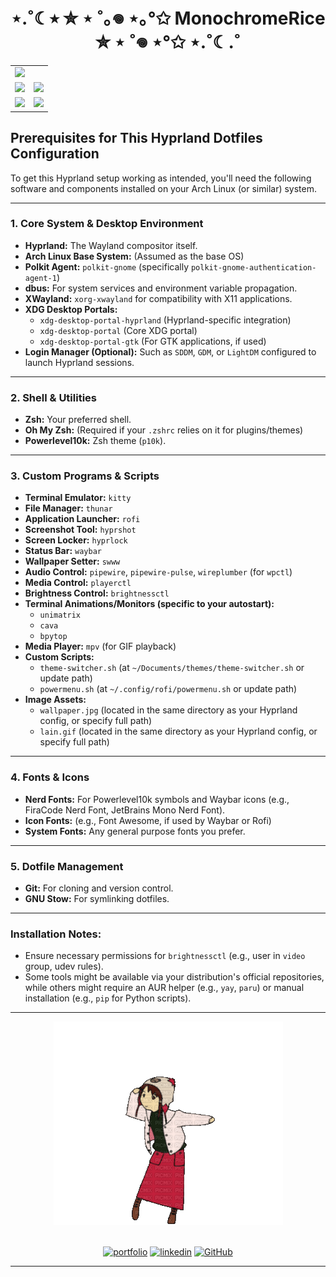<h1 align="center">⋆.˚☾⭒ ✮ ⋆ ˚｡𖦹 ⋆｡°✩ MonochromeRice ✮ ⋆ ˚𖦹 ⋆°✩ ⋆.˚☾.˚</h1>
<table align="center">
  <tr>
    <td colspan="2"><img src="https://github.com/user-attachments/assets/d7fb271d-07dd-4830-af19-91ced39ef8b9"></td>
  </tr>
  <tr>
    <td colspan="1"><img src="https://github.com/user-attachments/assets/d0d0d596-f04f-4eb5-b335-e4a0326befdb"></td>
    <td colspan="1"><img src="https://github.com/user-attachments/assets/ad006f3b-065d-46ba-a7a6-e406bbeefaf7"></td>
  </tr>
  <tr>
    <td colspan="1"><img src="https://github.com/user-attachments/assets/892fec36-fa8f-47cc-bb52-5a88d58ea00c"></td>
    <td colspan="1"><img src="https://github.com/user-attachments/assets/e70bebab-9419-4fc7-83b6-3de163aaef0e"></td>
  </tr>
</table>

## Prerequisites for This Hyprland Dotfiles Configuration

To get this Hyprland setup working as intended, you'll need the following software and components installed on your Arch Linux (or similar) system.

---

### 1. Core System & Desktop Environment

* **Hyprland:** The Wayland compositor itself.
* **Arch Linux Base System:** (Assumed as the base OS)
* **Polkit Agent:** `polkit-gnome` (specifically `polkit-gnome-authentication-agent-1`)
* **dbus:** For system services and environment variable propagation.
* **XWayland:** `xorg-xwayland` for compatibility with X11 applications.
* **XDG Desktop Portals:**
    * `xdg-desktop-portal-hyprland` (Hyprland-specific integration)
    * `xdg-desktop-portal` (Core XDG portal)
    * `xdg-desktop-portal-gtk` (For GTK applications, if used)
* **Login Manager (Optional):** Such as `SDDM`, `GDM`, or `LightDM` configured to launch Hyprland sessions.

---

### 2. Shell & Utilities

* **Zsh:** Your preferred shell.
* **Oh My Zsh:** (Required if your `.zshrc` relies on it for plugins/themes)
* **Powerlevel10k:** Zsh theme (`p10k`).

---

### 3. Custom Programs & Scripts

* **Terminal Emulator:** `kitty`
* **File Manager:** `thunar`
* **Application Launcher:** `rofi`
* **Screenshot Tool:** `hyprshot`
* **Screen Locker:** `hyprlock`
* **Status Bar:** `waybar`
* **Wallpaper Setter:** `swww`
* **Audio Control:** `pipewire`, `pipewire-pulse`, `wireplumber` (for `wpctl`)
* **Media Control:** `playerctl`
* **Brightness Control:** `brightnessctl`
* **Terminal Animations/Monitors (specific to your autostart):**
    * `unimatrix`
    * `cava`
    * `bpytop`
* **Media Player:** `mpv` (for GIF playback)
* **Custom Scripts:**
    * `theme-switcher.sh` (at `~/Documents/themes/theme-switcher.sh` or update path)
    * `powermenu.sh` (at `~/.config/rofi/powermenu.sh` or update path)
* **Image Assets:**
    * `wallpaper.jpg` (located in the same directory as your Hyprland config, or specify full path)
    * `lain.gif` (located in the same directory as your Hyprland config, or specify full path)

---

### 4. Fonts & Icons

* **Nerd Fonts:** For Powerlevel10k symbols and Waybar icons (e.g., FiraCode Nerd Font, JetBrains Mono Nerd Font).
* **Icon Fonts:** (e.g., Font Awesome, if used by Waybar or Rofi)
* **System Fonts:** Any general purpose fonts you prefer.

---

### 5. Dotfile Management

* **Git:** For cloning and version control.
* **GNU Stow:** For symlinking dotfiles.

---

### Installation Notes:

* Ensure necessary permissions for `brightnessctl` (e.g., user in `video` group, udev rules).
* Some tools might be available via your distribution's official repositories, while others might require an AUR helper (e.g., `yay`, `paru`) or manual installation (e.g., `pip` for Python scripts).

---
<div align="center">
  <img src="assets/important.gif" alt="Lain_dance">
</div>

<br>

<div align="center">

[![portfolio](https://img.shields.io/badge/my_portfolio-000?style=for-the-badge&logo=ko-fi&logoColor=white)](https://yion-dev.vercel.app/)
[![linkedin](https://img.shields.io/badge/linkedin-0A66C2?style=for-the-badge&logo=linkedin&logoColor=white)](https://www.linkedin.com/in/thu-ta-naing-83b5222b0/)
[![GitHub](https://img.shields.io/badge/github-%23121011.svg?style=for-the-badge&logo=github&logoColor=white)](https://github.com/yion69)

</div>

---
